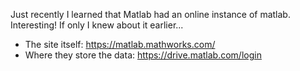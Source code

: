 Just recently I learned that Matlab had an online instance of matlab. Interesting! If only I knew about it earlier...

* The site itself: https://matlab.mathworks.com/
* Where they store the data: https://drive.matlab.com/login
